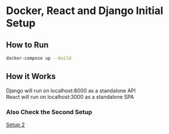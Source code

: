 # Docker, React and Django Initial Setup

## How to Run
```bash
docker-compose up --build
```

## How it Works
Django will run on localhost:8000 as a standalone API <br>
React will run on localhost:3000 as a standalone SPA

### Also Check the Second Setup
[Setup 2](https://github.com/RobStepanyan/Docker-React-Django-Setup-2)

